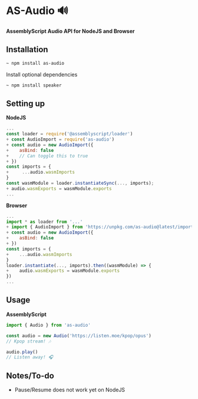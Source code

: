 # AS-Audio 🔊
**AssemblyScript Audio API for NodeJS and Browser**

## Installation

```bash
~ npm install as-audio
```
Install optional dependencies
```bash
~ npm install speaker
```

## Setting up

**NodeJS**

```js
...
const loader = require('@assemblyscript/loader')
+ const AudioImport = require('as-audio')
+ const audio = new AudioImport({
+    asBind: false
+    // Can toggle this to true
+ })
const imports = {
+     ...audio.wasmImports
}
const wasmModule = loader.instantiateSync(..., imports);
+ audio.wasmExports = wasmModule.exports
...
```

**Browser**

```js
...
import * as loader from '...'
+ import { AudioImport } from 'https://unpkg.com/as-audio@latest/imports.browser.js'
+ const audio = new AudioImport({
+    asBind: false
+ })
const imports = {
+    ...audio.wasmImports
}
loader.instantiate(..., imports).then((wasmModule) => {
+    audio.wasmExports = wasmModule.exports
})
...
```

## Usage

**AssemblyScript**
```js
import { Audio } from 'as-audio'

const audio = new Audio('https://listen.moe/kpop/opus')
// Kpop stream! 🎶

audio.play()
// Listen away! 🎧
```

## Notes/To-do
- Pause/Resume does not work yet on NodeJS